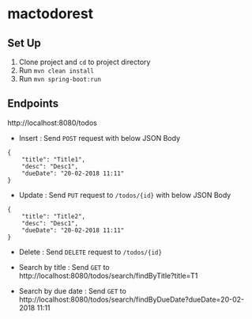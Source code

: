 # mactodorest

## Set Up

1. Clone project and `cd` to project directory
2. Run `mvn clean install` 
3. Run `mvn spring-boot:run`

## Endpoints

http://localhost:8080/todos

* Insert : Send `POST` request with below JSON Body

```
{
	"title": "Title1",
	"desc": "Desc1",
	"dueDate": "20-02-2018 11:11"
}
```

* Update : Send `PUT` request to `/todos/{id}` with below JSON Body

```
{
	"title": "Title2",
	"desc": "Desc1",
	"dueDate": "20-02-2018 11:11"
}
```

* Delete : Send `DELETE` request to `/todos/{id}`

* Search by title : Send `GET` to http://localhost:8080/todos/search/findByTitle?title=T1

* Search by due date : Send `GET` to http://localhost:8080/todos/search/findByDueDate?dueDate=20-02-2018 11:11
